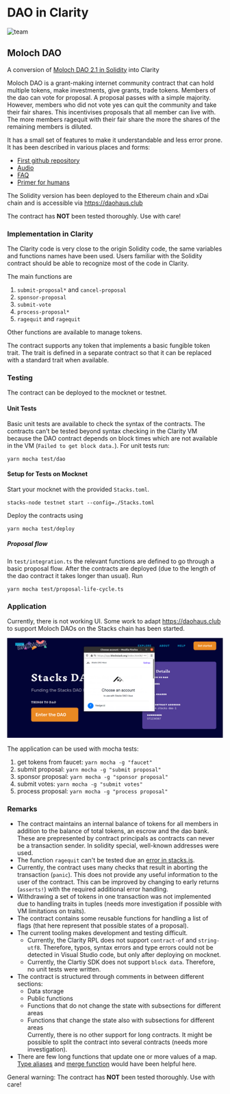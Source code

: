 # DAO in Clarity

![team](images/team.jpg)

## Moloch DAO

A conversion of [Moloch DAO 2.1 in Solidity](https://github.com/HausDAO/Molochv2.1/blob/6840897f8766d4c5cc6cfd7a4b8a8f98cb9644b5/Flat_Moloch_v2.1.sol) into Clarity

Moloch DAO is a grant-making internet community contract that can hold multiple tokens, make investments, give grants, trade tokens. Members of the dao can vote for proposal. A proposal passes with a simple majority. However, members who did not vote yes can quit the community and take their fair shares. This incentivises proposals that all member can live with. The more members ragequit with their fair share the more the shares of the remaining members is diluted.

It has a small set of features to make it understandable and less error prone. It has been described in various places and forms:

- [First github repository](https://github.com/austintgriffith/moloch)
- [Audio](https://epicenter.tv/episodes/297/)
- [FAQ](https://daohaus.club/help#xDAI)
- [Primer for humans](https://medium.com/raid-guild/moloch-evolved-v2-primer-25c9cdeab455)

The Solidity version has been deployed to the Ethereum chain and xDai chain and is accessible via https://daohaus.club

The contract has **NOT** been tested thoroughly. Use with care!

### Implementation in Clarity

The Clarity code is very close to the origin Solidity code, the same variables and functions names have been used. Users familiar with the Solidity contract should be able to recognize most of the code in Clarity.

The main functions are

1. `submit-proposal*` and `cancel-proposal`
1. `sponsor-proposal`
1. `submit-vote`
1. `process-proposal*`
1. `ragequit` and `ragequit`

Other functions are available to manage tokens.

The contract supports any token that implements a basic fungible token trait. The trait is defined in a separate contract so that it can be replaced with a standard trait when available.

### Testing

The contract can be deployed to the mocknet or testnet.

#### Unit Tests

Basic unit tests are available to check the syntax of the contracts. The contracts can't be tested beyond syntax checking in the Clarity VM because the DAO contract depends on block times which are not available in the VM (`Failed to get block data.`). For unit tests run:

```
yarn mocha test/dao
```

#### Setup for Tests on Mocknet

Start your mocknet with the provided `Stacks.toml`.

```
stacks-node testnet start --config=./Stacks.toml
```

Deploy the contracts using

```
yarn mocha test/deploy
```

##### Proposal flow

In `test/integration.ts` the relevant functions are defined to go through a basic proposal flow.
After the contracts are deployed (due to the length of the dao contract it takes longer than usual). Run

```
yarn mocha test/proposal-life-cycle.ts
```

### Application

Currently, there is not working UI. Some work to adapt https://daohaus.club to support Moloch DAOs on the Stacks chain has been started.

![ui](images/ui.png)

The application can be used with mocha tests:

1. get tokens from faucet: `yarn mocha -g "faucet"`
1. submit proposal: `yarn mocha -g "submit proposal"`
1. sponsor proposal: `yarn mocha -g "sponsor proposal"`
1. submit votes: `yarn mocha -g "submit votes"`
1. process proposal: `yarn mocha -g "process proposal"`

### Remarks

- The contract maintains an internal balance of tokens for all members in addition to the balance of total tokens, an escrow and the dao bank. These are prepresented by contract principals as contracts can never be a transaction sender. In solidity special, well-known addresses were used.
- The function `ragequit` can't be tested due an [error in stacks.js](https://github.com/blockstack/stacks.js/issues/872).
- Currently, the contract uses many checks that result in aborting the transaction (`panic`). This does not provide any useful information to the user of the contract. This can be improved by changing to early returns (`asserts!`) with the required additional error handling.
- Withdrawing a set of tokens in one transaction was not implemented due to handling traits in tuples (needs more investigation if possible with VM limitations on traits).
- The contract contains some reusable functions for handling a list of flags (that here represent that possible states of a proposal).
- The current tooling makes development and testing difficult.
  - Currently, the Clarity RPL does not support `contract-of` and `string-utf8`. Therefore, typos, syntax errors and type errors could not be detected in Visual Studio code, but only after deploying on mocknet.
  - Currently, the Clartiy SDK does not support `block data`. Therefore, no unit tests were written.
- The contract is structured through comments in between different sections:
  - Data storage
  - Public functions
  - Functions that do not change the state with subsections for different areas
  - Functions that change the state also with subsections for different areas  
    Currently, there is no other support for long contracts. It might be possible to split the contract into several contracts (needs more investigation).
- There are few long functions that update one or more values of a map. [Type aliases](https://github.com/clarity-lang/reference/issues/6) and [merge function](https://github.com/blockstack/stacks-blockchain/pull/2117) would have been helpful here.

General warning: The contract has **NOT** been tested thoroughly. Use with care!
